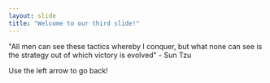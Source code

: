 ```yaml
---
layout: slide
title: "Welcome to our third slide!"
---
```

"All men can see these tactics whereby I conquer, but what none can see is the strategy out of which victory is evolved" - Sun Tzu

Use the left arrow to go back!
